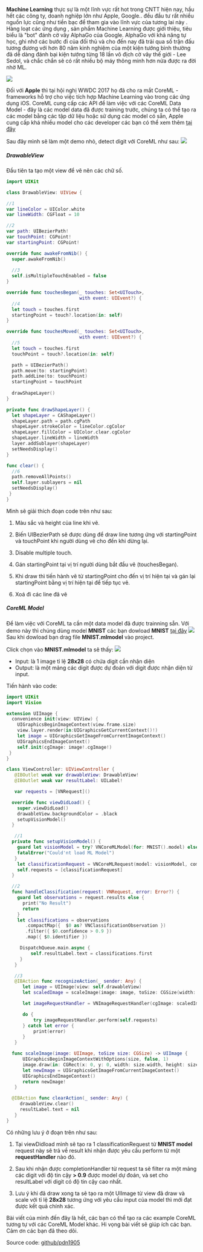 **Machine Learning** thực sự là một lĩnh vực rất hot trong CNTT hiện nay, hầu hết các công ty, doanh nghiệp lớn như Apple, Google.. đều đầu tư rất nhiều nguồn lực cũng như tiền bạc để tham gia vào lĩnh vực của tương lai này . Hàng loạt các ứng dụng , sản phẩm Machine Learning được giới thiệu, tiêu biểu là "bot" đánh cờ vây AlphaGo của Google. AlphaGo với khả năng tự học, ghi nhớ các bước đi của đối thủ và cho đến nay đã trải qua số trận đấu tương đương với hơn 80 năm kinh nghiệm của một kiện tướng bình thường đã dễ dàng đánh bại kiện tướng từng 18 lần vô địch cờ vây thế giới - Lee Sedol, và chắc chắn sẽ có rất nhiều bộ máy thông minh hơn nửa được ra đời nhờ ML.

![](https://images.viblo.asia/bc1469b9-4c2e-4948-8bf8-e371b8bbdbb1.jpg)

Đối với **Apple** thì tại hội nghị WWDC 2017 họ đã cho ra mắt CoreML - frameworks hỗ  trợ cho việc tích hợp Machine Learning vào trong các ứng dụng iOS. CoreML cung cấp các API để làm việc với các CoreML Data Model - đây là các model data đã được training trước, chúng ta có thể tạo ra các model bằng các tập dữ liệu hoặc sử dụng các model có sẵn, Apple cung cấp khá nhiều model cho các developer các bạn có thể xem thêm [tại đây](https://developer.apple.com/machine-learning/build-run-models/)

Sau đây mình sẽ làm một demo nhỏ, detect digit với CoreML như sau:
![](https://images.viblo.asia/52999137-184e-4b4b-94ec-7be0346bfd5f.gif)
##### DrawableView

Đầu tiên ta tạo một view để vẽ nên các chữ số.

```swift
import UIKit

class DrawableView: UIView {

//1
var lineColor = UIColor.white
var lineWidth: CGFloat = 10

//2
var path: UIBezierPath!
var touchPoint: CGPoint!
var startingPoint: CGPoint!

override func awakeFromNib() {
  super.awakeFromNib()
  
  //3
  self.isMultipleTouchEnabled = false
}

override func touchesBegan(_ touches: Set<UITouch>,
                           with event: UIEvent?) {
  //4                        
  let touch = touches.first
  startingPoint = touch?.location(in: self)
}

override func touchesMoved(_ touches: Set<UITouch>,
                           with event: UIEvent?) {
  //5                         
  let touch = touches.first
  touchPoint = touch?.location(in: self)

  path = UIBezierPath()
  path.move(to: startingPoint)
  path.addLine(to: touchPoint)
  startingPoint = touchPoint
  
  drawShapeLayer()
}

private func drawShapeLayer() {
  let shapeLayer = CAShapeLayer()
  shapeLayer.path = path.cgPath
  shapeLayer.strokeColor = lineColor.cgColor
  shapeLayer.fillColor = UIColor.clear.cgColor
  shapeLayer.lineWidth = lineWidth
  layer.addSublayer(shapeLayer)
  setNeedsDisplay()
}

func clear() {
  //6
  path.removeAllPoints()
  self.layer.sublayers = nil
  setNeedsDisplay()
 }
}
```
Mình sẽ giải thích đoạn code trên như sau:

1. Màu sắc và height của line khi vẽ.

2. Biến UIBezierPath sẽ được dùng để draw line tương ứng với startingPoint và touchPoint khi người dùng vẽ cho đến khi dừng lại.

3. Disable multiple touch.

4. Gán startingPoint tại vị trí người dùng bắt đầu vẽ (touchesBegan).

5. Khi draw thì tiến hành vẽ từ startingPoint cho đến  vị trí hiện tại và gán lại startingPoint bằng vị trí hiện tại để tiếp tục vẽ.

6. Xoá đi các line đã vẽ

##### CoreML Model

Để làm việc với CoreML ta cần một data model đã được trainning sẵn. Với demo này thì chúng dùng  model **MNIST** các bạn dowload **MNIST** [tại đây](http://coreml.store)
![](https://images.viblo.asia/de6e33c5-98dc-4cc8-8925-7bef119eb4bd.png)
Sau khi dowload bạn drag file **MNIST.mlmodel** vào project.

Click chọn vào **MNIST.mlmodel** ta sẽ thấy:
![](https://images.viblo.asia/2cde0bce-0bbc-4884-b5ce-29f25178c635.png)
- Input: là 1 image tỉ lệ **28x28** có chứa digit cần nhận diện
- Output:  là một mảng các digit được dự đoán với digit được nhận diện từ input.

Tiến hành vào code:

```swift
import UIKit
import Vision

extension UIImage {
  convenience init(view: UIView) {
    UIGraphicsBeginImageContext(view.frame.size)
    view.layer.render(in:UIGraphicsGetCurrentContext()!)
    let image = UIGraphicsGetImageFromCurrentImageContext()
    UIGraphicsEndImageContext()
    self.init(cgImage: image!.cgImage!)
 }
}

class ViewController: UIViewController {
   @IBOutlet weak var drawableView: DrawableView!
   @IBOutlet weak var resultLabel: UILabel!

   var requests = [VNRequest]()

  override func viewDidLoad() {
    super.viewDidLoad()
    drawableView.backgroundColor = .black
    setupVisionModel()
  }

   //1
  private func setupVisionModel() {
    guard let visionModel = try? VNCoreMLModel(for: MNIST().model) else {
    fatalError("Could'nt load ML Model")
   }
    let classificationRequest = VNCoreMLRequest(model: visionModel, completionHandler:   self.handleClassification)
    self.requests = [classificationRequest]
  }

  //2
  func handleClassification(request: VNRequest, error: Error?) {
    guard let observations = request.results else {
      print("No Result")
      return
    }
    let classifications = observations
       .compactMap({  $0 as? VNClassificationObservation })
       .filter({ $0.confidence > 0.9 })
       .map({ $0.identifier })

     DispatchQueue.main.async {
         self.resultLabel.text = classifications.first
     }
   }

   //3
   @IBAction func recognizeAction(_ sender: Any) {
      let image = UIImage(view: self.drawableView)
      let scaledImage = scaleImage(image: image, toSize: CGSize(width: 28, height: 28))

      let imageRequestHandler = VNImageRequestHandler(cgImage: scaledImage.cgImage!, options: [:])

      do {
          try imageRequestHandler.perform(self.requests)
      } catch let error {
          print(error)
      } 
   }

  func scaleImage(image: UIImage, toSize size: CGSize) -> UIImage {
      UIGraphicsBeginImageContextWithOptions(size, false, 1)
      image.draw(in: CGRect(x: 0, y: 0, width: size.width, height: size.height))
      let newImage = UIGraphicsGetImageFromCurrentImageContext()
      UIGraphicsEndImageContext()
      return newImage!
   }

  @IBAction func clearAction(_ sender: Any) {
     drawableView.clear()
     resultLabel.text = nil
   }
}
```
Có những lưu ý ở đoạn trên như sau: 
1. Tại viewDidload mình sẽ tạo ra 1 classificationRequest từ **MNIST model** request này sẽ trả về result khi nhận được yêu cầu perform từ một **requestHandler** nào đó.

2. Sau khi nhận được completionHandler từ request ta sẽ filter ra một mảng các digit với độ tin cậy **> 0.9** được model dự đoán, và set cho resultLabel với digit có độ tin cậy cao nhất.

3. Lưu ý khi đã draw xong ta sẽ tạo ra một UIImage từ view đã draw và scale với tỉ lệ **28x28** tương ứng với yêu cầu input của model thì mới đạt được kết quả chính xác.

Bài viết của mình đến đây là hết, các bạn có thể tạo ra các example CoreML tương tự với các CoreML Model khác. Hi vọng bài viết sẽ giúp ích các bạn. Cảm ơn các bạn đã theo dõi.

Source code: [github/pdn1905](https://github.com/pdn1905/Handwritten-digit-detection.)